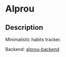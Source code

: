 # Alprou
## Description
Minimalistic habits tracker.

Backend: [alprou-backend](https://github.com/0djentd/alprou-backend)
